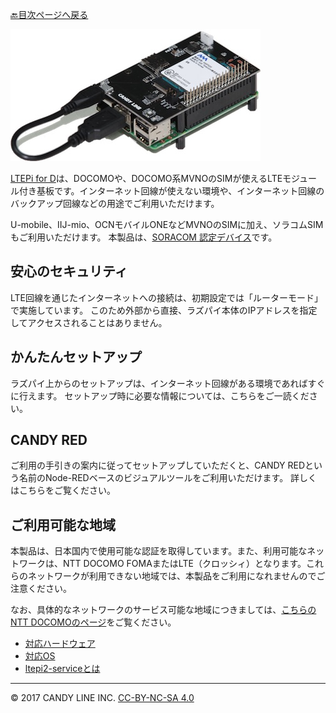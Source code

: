 [🔙目次ページへ戻る](README.md)

![LTEPi for D](images/LTEPiD.jpg)

[LTEPi for D](https://www.candy-line.io/製品一覧/ltepi-for-d/)は、DOCOMOや、DOCOMO系MVNOのSIMが使えるLTEモジュール付き基板です。インターネット回線が使えない環境や、インターネット回線のバックアップ回線などの用途でご利用いただけます。

U-mobile、IIJ-mio、OCNモバイルONEなどMVNOのSIMに加え、ソラコムSIMもご利用いただけます。
本製品は、[SORACOM 認定デバイス](https://soracom.jp/support_partners/certified_device/ltepi/)です。

## 安心のセキュリティ
LTE回線を通じたインターネットへの接続は、初期設定では「ルーターモード」で実施しています。
このため外部から直接、ラズパイ本体のIPアドレスを指定してアクセスされることはありません。

## かんたんセットアップ
ラズパイ上からのセットアップは、インターネット回線がある環境であればすぐに行えます。
セットアップ時に必要な情報については、こちらをご一読ください。

## CANDY RED
ご利用の手引きの案内に従ってセットアップしていただくと、CANDY REDという名前のNode-REDベースのビジュアルツールをご利用いただけます。
詳しくはこちらをご覧ください。

## ご利用可能な地域
本製品は、日本国内で使用可能な認証を取得しています。また、利用可能なネットワークは、NTT DOCOMO FOMAまたはLTE（クロッシィ）となります。これらのネットワークが利用できない地域では、本製品をご利用になれませんのでご注意ください。

なお、具体的なネットワークのサービス可能な地域につきましては、[こちらのNTT DOCOMOのページ](https://www.nttdocomo.co.jp/support/area/)をご覧ください。

* [対応ハードウェア](対応ハードウェア.md)
* [対応OS](対応OS.md)
* [ltepi2-serviceとは](ltepi2-serviceとは.md)

---
© 2017 CANDY LINE INC. [CC-BY-NC-SA 4.0](https://creativecommons.org/licenses/by-nc-sa/4.0/)

